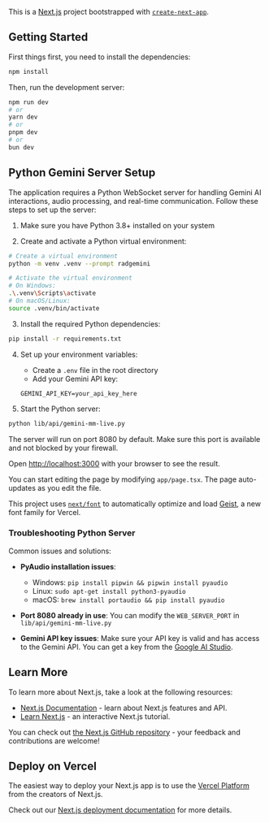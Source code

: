 This is a [Next.js](https://nextjs.org) project bootstrapped with [`create-next-app`](https://nextjs.org/docs/app/api-reference/cli/create-next-app).

## Getting Started

First things first, you need to install the dependencies:
```bash
npm install
```

Then, run the development server:

```bash
npm run dev
# or
yarn dev
# or
pnpm dev
# or
bun dev
```

## Python Gemini Server Setup

The application requires a Python WebSocket server for handling Gemini AI interactions, audio processing, and real-time communication. Follow these steps to set up the server:

1. Make sure you have Python 3.8+ installed on your system

2. Create and activate a Python virtual environment:
```bash
# Create a virtual environment
python -m venv .venv --prompt radgemini

# Activate the virtual environment
# On Windows:
.\.venv\Scripts\activate
# On macOS/Linux:
source .venv/bin/activate
```

3. Install the required Python dependencies:
```bash
pip install -r requirements.txt
```

4. Set up your environment variables:
   - Create a `.env` file in the root directory
   - Add your Gemini API key:
   ```
   GEMINI_API_KEY=your_api_key_here
   ```

5. Start the Python server:
```bash
python lib/api/gemini-mm-live.py
```

The server will run on port 8080 by default. Make sure this port is available and not blocked by your firewall.

Open [http://localhost:3000](http://localhost:3000) with your browser to see the result.

You can start editing the page by modifying `app/page.tsx`. The page auto-updates as you edit the file.

This project uses [`next/font`](https://nextjs.org/docs/app/building-your-application/optimizing/fonts) to automatically optimize and load [Geist](https://vercel.com/font), a new font family for Vercel.

### Troubleshooting Python Server

Common issues and solutions:

- **PyAudio installation issues**: 
  - Windows: `pip install pipwin && pipwin install pyaudio`
  - Linux: `sudo apt-get install python3-pyaudio`
  - macOS: `brew install portaudio && pip install pyaudio`

- **Port 8080 already in use**: 
  You can modify the `WEB_SERVER_PORT` in `lib/api/gemini-mm-live.py`

- **Gemini API key issues**:
  Make sure your API key is valid and has access to the Gemini API. You can get a key from the [Google AI Studio](https://makersuite.google.com/app/apikey).

## Learn More

To learn more about Next.js, take a look at the following resources:

- [Next.js Documentation](https://nextjs.org/docs) - learn about Next.js features and API.
- [Learn Next.js](https://nextjs.org/learn) - an interactive Next.js tutorial.

You can check out [the Next.js GitHub repository](https://github.com/vercel/next.js) - your feedback and contributions are welcome!

## Deploy on Vercel

The easiest way to deploy your Next.js app is to use the [Vercel Platform](https://vercel.com/new?utm_medium=default-template&filter=next.js&utm_source=create-next-app&utm_campaign=create-next-app-readme) from the creators of Next.js.

Check out our [Next.js deployment documentation](https://nextjs.org/docs/app/building-your-application/deploying) for more details.
